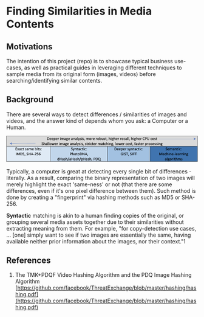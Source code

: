 # Finding Similarities in Media Contents

## Motivations

The intention of this project \(repo\) is to showcase typical business use-cases, as well as practical guides in leveraging different techniques to sample media from its original form \(images, videos\) before searching/identifying similar contents.

## Background

There are several ways to detect differences / similarities of images and videos, and the answer kind of depends whom you ask: a Computer or a Human.

![](.gitbook/assets/image.png)

Typically, a computer is great at detecting every single bit of differences - literally.  As a result, comparing the binary representation of two images will merely highlight the exact 'same-ness' or not \(that there are some differences, even if it's one pixel difference between them\).  Such method is done by creating a "fingerprint" via hashing methods such as MD5 or SHA-256.

**Syntactic** matching is akin to a human finding copies of the original, or grouping several media assets together due to their similarities without extracting meaning from them.  For example, "for copy-detection use cases, ... \[one\] simply want to see if two images are essentially the same, having available neither prior information about the images, nor their context."1





## References

1. The TMK+PDQF Video Hashing Algorithm and the PDQ Image Hashing Algorithm [https://github.com/facebook/ThreatExchange/blob/master/hashing/hashing.pdf](https://github.com/facebook/ThreatExchange/blob/master/hashing/hashing.pdf)







